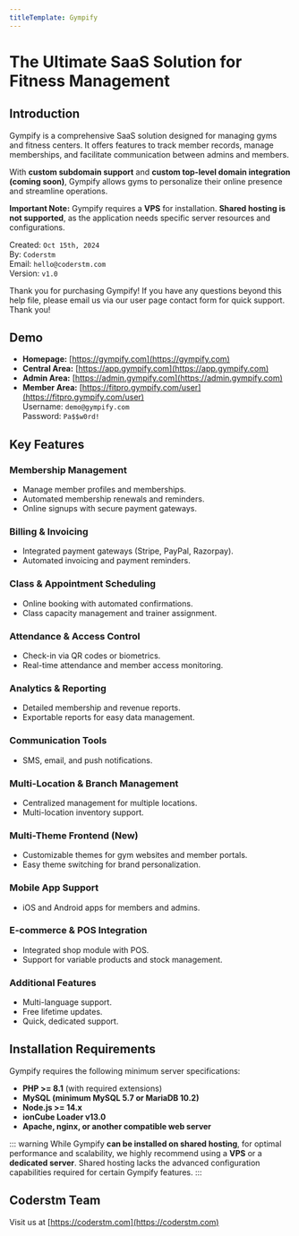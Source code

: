 ```yaml
---
titleTemplate: Gympify
---
```


# The Ultimate SaaS Solution for Fitness Management

## Introduction

Gympify is a comprehensive SaaS solution designed for managing gyms and fitness centers. It offers features to track member records, manage memberships, and facilitate communication between admins and members. 

With **custom subdomain support** and **custom top-level domain integration (coming soon)**, Gympify allows gyms to personalize their online presence and streamline operations. 

**Important Note:** Gympify requires a **VPS** for installation. **Shared hosting is not supported**, as the application needs specific server resources and configurations.

Created: `Oct 15th, 2024`<br>
By: `Coderstm`<br>
Email: `hello@coderstm.com`<br>
Version: `v1.0`

Thank you for purchasing Gympify! If you have any questions beyond this help file, please email us via our user page contact form for quick support. Thank you!

## Demo
- **Homepage:** [https://gympify.com](https://gympify.com)
- **Central Area:** [https://app.gympify.com](https://app.gympify.com)
- **Admin Area:** [https://admin.gympify.com](https://admin.gympify.com)
- **Member Area:** [https://fitpro.gympify.com/user](https://fitpro.gympify.com/user)  
  Username: `demo@gympify.com`  
  Password: `Pa$$w0rd!`

## Key Features

### **Membership Management**
- Manage member profiles and memberships.
- Automated membership renewals and reminders.
- Online signups with secure payment gateways.

### **Billing & Invoicing**
- Integrated payment gateways (Stripe, PayPal, Razorpay).
- Automated invoicing and payment reminders.

### **Class & Appointment Scheduling**
- Online booking with automated confirmations.
- Class capacity management and trainer assignment.

### **Attendance & Access Control**
- Check-in via QR codes or biometrics.
- Real-time attendance and member access monitoring.

### **Analytics & Reporting**
- Detailed membership and revenue reports.
- Exportable reports for easy data management.

### **Communication Tools**
- SMS, email, and push notifications.

### **Multi-Location & Branch Management**
- Centralized management for multiple locations.
- Multi-location inventory support.

### **Multi-Theme Frontend (New)**
- Customizable themes for gym websites and member portals.
- Easy theme switching for brand personalization.

### **Mobile App Support**
- iOS and Android apps for members and admins.

### **E-commerce & POS Integration**
- Integrated shop module with POS.
- Support for variable products and stock management.

### **Additional Features**
- Multi-language support.
- Free lifetime updates.
- Quick, dedicated support.

## Installation Requirements

Gympify requires the following minimum server specifications:

- **PHP >= 8.1** (with required extensions)
- **MySQL (minimum MySQL 5.7 or MariaDB 10.2)**
- **Node.js >= 14.x**
- **ionCube Loader v13.0**
- **Apache, nginx, or another compatible web server**

::: warning
While Gympify **can be installed on shared hosting**, for optimal performance and scalability, we highly recommend using a **VPS** or a **dedicated server**. Shared hosting lacks the advanced configuration capabilities required for certain Gympify features.
:::

## Coderstm Team
Visit us at [https://coderstm.com](https://coderstm.com)